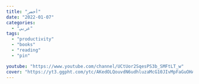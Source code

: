 ```yaml
---
title: "أخضر"
date: "2022-01-07"
categories:
  - "عربي"
tags:
  - "productivity"
  - "books"
  - "reading"
  - "pin"

youtube: "https://www.youtube.com/channel/UCtUor2SqesPS3b_SMFtLT_w"
cover: "https://yt3.ggpht.com/ytc/AKedOLQouvdN6udhluzaMcG10JIvMpFaGuOHAwOG7vgdPA=s88-c-k-c0x00ffffff-no-rj"
---
```

